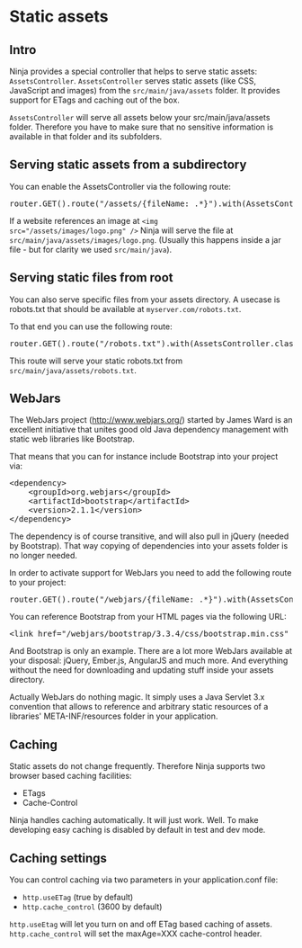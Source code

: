 Static assets
==============

Intro
-----

Ninja provides a special controller that helps to serve static assets: 
<code>AssetsController</code>. <code>AssetsController</code> 
serves static assets (like CSS, JavaScript and images) 
from the <code>src/main/java/assets</code> folder. 
It provides support for ETags and caching out of the box.

<div class="alert alert-info"><code>AssetsController</code> will serve all assets
below your src/main/java/assets folder. Therefore you have to make sure
that no sensitive information is available in that folder and its subfolders.</div>

Serving static assets from a subdirectory
-----------------------------------------

You can enable the AssetsController via the following route:

<pre class="prettyprint">
router.GET().route("/assets/{fileName: .*}").with(AssetsController.class, "serveStatic");
</pre>

If a website references an image at <code>&lt;img src=&quot;/assets/images/logo.png&quot; /&gt;</code>
Ninja will serve the file at <code>src/main/java/assets/images/logo.png</code>. (Usually this
happens inside a jar file - but for clarity we used <code>src/main/java</code>).

Serving static files from root
------------------------------

You can also serve specific files from your assets directory. A usecase is robots.txt that
should be available at <code>myserver.com/robots.txt</code>.

To that end you can use the following route:

<pre class="prettyprint">
router.GET().route("/robots.txt").with(AssetsController.class, "serveStatic");
</pre>

This route will serve your static robots.txt from <code>src/main/java/assets/robots.txt</code>.


WebJars
-------

The WebJars project (http://www.webjars.org/) started by James Ward is 
an excellent initiative that unites good old Java dependency management 
with static web libraries like Bootstrap.

That means that you can for instance include Bootstrap into your project via:

<pre class="prettyprint">
&lt;dependency&gt;
    &lt;groupId&gt;org.webjars&lt;/groupId&gt;
    &lt;artifactId&gt;bootstrap&lt;/artifactId&gt;
    &lt;version&gt;2.1.1&lt;/version&gt;
&lt;/dependency&gt;
</pre>

The dependency is of course transitive, and will also pull in jQuery (needed by Bootstrap). 
That way copying of dependencies into your assets folder is no longer needed.

In order to activate support for WebJars you need to add the following route to
your project:

<pre class="prettyprint">
router.GET().route("/webjars/{fileName: .*}").with(AssetsController.class, "serveWebJars");
</pre>

You can reference Bootstrap from your HTML pages via the following URL:

<pre class="prettyprint">
&lt;link href=&quot;/webjars/bootstrap/3.3.4/css/bootstrap.min.css&quot; rel=&quot;stylesheet&quot;&gt;
</pre>

And Bootstrap is only an example. There are a lot more WebJars available at your
disposal: jQuery, Ember.js, AngularJS and much more. 
And everything without the need for downloading and updating stuff inside 
your assets directory.

<div class="alert alert-info">
Actually WebJars do nothing magic. 
It simply uses a Java Servlet 3.x convention that allows to reference
and arbitrary static resources of a libraries' META-INF/resources folder in your 
application.
</div>
 
 
 
 
Caching
-------

Static assets do not change frequently. Therefore Ninja supports two browser based caching facilities:
 
 * ETags
 * Cache-Control 
 
Ninja handles caching automatically. It will just work. Well. To make developing easy caching is disabled
by default in test and dev mode.


Caching settings
----------------

You can control caching via two parameters in your application.conf file:
 
 * <code>http.useETag</code> (true by default)
 * <code>http.cache_control</code> (3600 by default)
 
<code>http.useEtag</code> will let you turn on and off ETag based caching of assets. 
<code>http.cache_control</code> will set the maxAge=XXX cache-control header.
